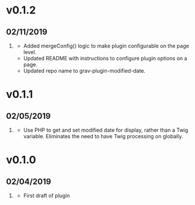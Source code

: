 # v0.1.2
##  02/11/2019

1. [](#new)
    * Added mergeConfig() logic to make plugin configurable on the page level.
    * Updated README with instructions to configure plugin options on a page.
    * Updated repo name to grav-plugin-modified-date.

# v0.1.1
##  02/05/2019

1. [](#new)
    * Use PHP to get and set modified date for display, rather than a Twig variable. Eliminates the need to have Twig processing on globally.

# v0.1.0
##  02/04/2019

1. [](#new)
    * First draft of plugin
